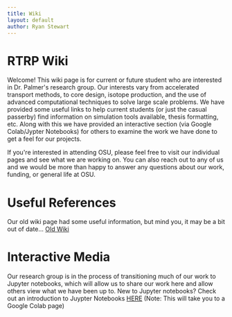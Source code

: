```yaml
---
title: Wiki
layout: default
author: Ryan Stewart
---
```


# RTRP Wiki

Welcome!
This wiki page is for current or future student who are interested in Dr. Palmer's research group.
Our interests vary from accelerated transport methods, to core design, isotope production, and the use of advanced computational techniques to solve large scale problems.
We have provided some useful links to help current students (or just the casual passerby) find information on simulation tools available, thesis formatting, etc.
Along with this we have provided an interactive section (via Google Colab/Jypter Notebooks) for others to examine the work we have done to get a feel for our projects.

If you're interested in attending OSU, please feel free to visit our individual pages and see what we are working on.
You can also reach out to any of us and we would be more than happy to answer any questions about our work, funding, or general life at OSU.

# Useful References

Our old wiki page had some useful information, but mind you, it may be a bit out of date...
[Old Wiki](./old_wiki/index.md)

# Interactive Media

Our research group is in the process of transitioning much of our work to Jupyter notebooks, which will allow us to share our work here and allow others view what we have been up to.
New to Jupyter notebooks? 
Check out an introduction to Juypter Notebooks [HERE](https://colab.research.google.com/github/ryanstwrt/osu-transport/blob/gh-pages/users/stewryan/juypter_intro.ipynb) (Note: This will take you to a Google Colab page)
